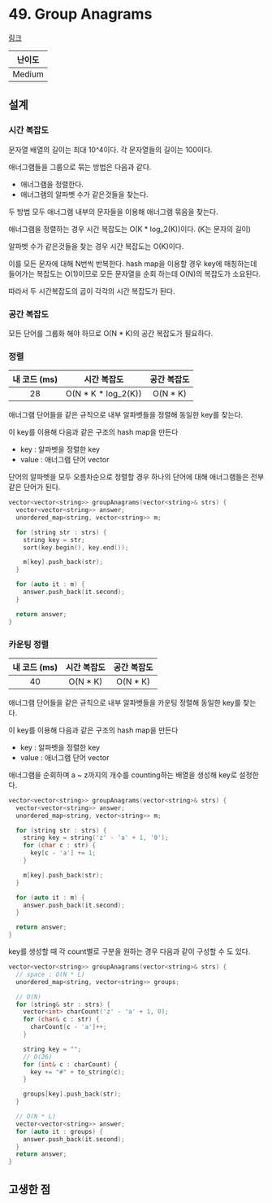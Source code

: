 # 49. Group Anagrams

[링크](https://leetcode.com/problems/group-anagrams/)

| 난이도 |
| :----: |
| Medium |

## 설계

### 시간 복잡도

문자열 배열의 길이는 최대 10^4이다. 각 문자열들의 길이는 100이다.

애너그램들을 그룹으로 묶는 방법은 다음과 같다.

- 애너그램을 정렬한다.
- 애너그램의 알파벳 수가 같은것들을 찾는다.

두 방법 모두 애너그램 내부의 문자들을 이용해 애너그램 묶음을 찾는다.

애너그램을 정렬하는 경우 시간 복잡도는 O(K \* log_2(K))이다. (K는 문자의 길이)

알파벳 수가 같은것들을 찾는 경우 시간 복잡도는 O(K)이다.

이를 모든 문자에 대해 N번씩 반복한다. hash map을 이용할 경우 key에 매칭하는데 들어가는 복잡도는 O(1)이므로 모든 문자열을 순회 하는데 O(N)의 복잡도가 소요된다.

따라서 두 시간복잡도의 곱이 각각의 시간 복잡도가 된다.

### 공간 복잡도

모든 단어를 그룹화 해야 하므로 O(N \* K)의 공간 복잡도가 필요하다.

### 정렬

| 내 코드 (ms) |      시간 복잡도      | 공간 복잡도 |
| :----------: | :-------------------: | :---------: |
|      28      | O(N \* K \* log_2(K)) |  O(N \* K)  |

애너그램 단어들을 같은 규칙으로 내부 알파벳들을 정렬해 동일한 key를 찾는다.

이 key를 이용해 다음과 같은 구조의 hash map을 만든다

- key : 알파벳을 정렬한 key
- value : 애너그램 단어 vector

단어의 알파벳을 모두 오름차순으로 정렬할 경우 하나의 단어에 대해 애너그램들은 전부 같은 단어가 된다.

```cpp
vector<vector<string>> groupAnagrams(vector<string>& strs) {
  vector<vector<string>> answer;
  unordered_map<string, vector<string>> m;

  for (string str : strs) {
    string key = str;
    sort(key.begin(), key.end());

    m[key].push_back(str);
  }

  for (auto it : m) {
    answer.push_back(it.second);
  }

  return answer;
}
```

### 카운팅 정렬

| 내 코드 (ms) | 시간 복잡도 | 공간 복잡도 |
| :----------: | :---------: | :---------: |
|      40      |  O(N \* K)  |  O(N \* K)  |

애너그램 단어들을 같은 규칙으로 내부 알파벳들을 카운팅 정렬해 동일한 key를 찾는다.

이 key를 이용해 다음과 같은 구조의 hash map을 만든다

- key : 알파벳을 정렬한 key
- value : 애너그램 단어 vector

애너그램을 순회하며 a ~ z까지의 개수를 counting하는 배열을 생성해 key로 설정한다.

```cpp
vector<vector<string>> groupAnagrams(vector<string>& strs) {
  vector<vector<string>> answer;
  unordered_map<string, vector<string>> m;

  for (string str : strs) {
    string key = string('z' - 'a' + 1, '0');
    for (char c : str) {
      key[c - 'a'] += 1;
    }

    m[key].push_back(str);
  }

  for (auto it : m) {
    answer.push_back(it.second);
  }

  return answer;
}
```

key를 생성할 때 각 count별로 구분을 원하는 경우 다음과 같이 구성할 수 도 있다.

```cpp
vector<vector<string>> groupAnagrams(vector<string>& strs) {
  // space : O(N * L)
  unordered_map<string, vector<string>> groups;

  // O(N)
  for (string& str : strs) {
    vector<int> charCount('z' - 'a' + 1, 0);
    for (char& c : str) {
      charCount[c - 'a']++;
    }

    string key = "";
    // O(26)
    for (int& c : charCount) {
      key += "#" + to_string(c);
    }

    groups[key].push_back(str);
  }

  // O(N * L)
  vector<vector<string>> answer;
  for (auto it : groups) {
    answer.push_back(it.second);
  }
  return answer;
}
```

## 고생한 점
